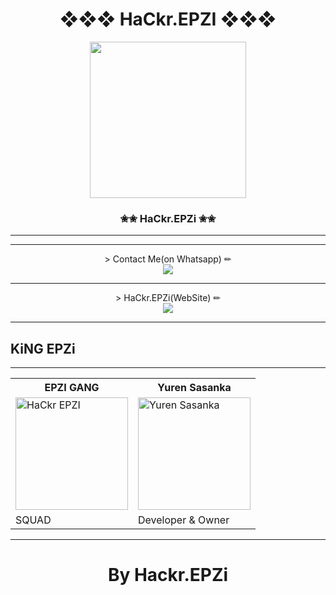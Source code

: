 <div align="center"><h1>❖❖❖ HaCkr.EPZI ❖❖❖</h1><a href="https://github.com/KING-MAHASONA-crew"><img src="https://i.ibb.co/YWGmZrD/hckr-epzi-3.png" width="250" height="250"></a><h3>✬✬ HaCkr.EPZi ✬✬</h3></div>


***




***
<div align="center"> > Contact Me(on Whatsapp) ✏ </div>
<div align="center"><a href="http://wa.me/94759554531"><img src="https://img.shields.io/badge/Contact%20Me%20On%20Whatsapp-EPZI-success"></a></div>

---
<div align="center"> > HaCkr.EPZi(WebSite) ✏ </div>
<div align="center"><a href="http://www.hackr-epzi.ml/"><img src="https://img.shields.io/badge/Website-hackr_epzi.ml-success"></a></div>

***
<div aline='center'><h2> KiNG EPZi </h2></div>

***


<div align="center"> <table><tr><th>EPZI GANG</th><th> Yuren Sasanka </th></tr><td><a href="http://www.hackr-epzi.ml/"><img src="https://i.ibb.co/d4ZnCrb/hckrepzi4.png" width="180" alt="HaCkr EPZI"></a></td><td><a href="https://github.com/HaCkr-EPZI-public"><img src="https://i.ibb.co/1rrtcKR/Seeya-Airtel-20220217-092411.jpg" width="180" alt="Yuren Sasanka"></a></td></tr><tr><td>  SQUAD</td><td>Developer & Owner </td></tr></tr></table></div>


***
<div align="center"><h1>By Hackr.EPZi</h1><a href="http://www.hackr-epzi.ml/"></a></div>
